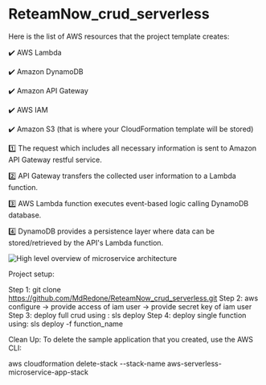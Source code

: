 # ReteamNow_crud_serverless

Here is the list of AWS resources that the project template creates:

✔️ AWS Lambda

✔️ Amazon DynamoDB

✔️ Amazon API Gateway

✔️ AWS IAM

✔️ Amazon S3 (that is where your CloudFormation template will be stored)

1️⃣ The request which includes all necessary information is sent to Amazon API Gateway restful service.

2️⃣ API Gateway transfers the collected user information to a Lambda function.

3️⃣ AWS Lambda function executes event-based logic calling DynamoDB database.

4️⃣ DynamoDB provides a persistence layer where data can be stored/retrieved by the API's Lambda function.


![High level overview of microservice architecture](https://user-images.githubusercontent.com/106739132/199459978-6e7bd1e4-5696-4dc0-a3d9-8e0d1eb19777.jpg)


Project setup: 

Step 1: git clone https://github.com/MdRedone/ReteamNow_crud_serverless.git
Step 2: aws configure
        -> provide access of iam user
        -> provide secret key of iam user
Step 3: deploy full crud using : sls deploy
Step 4: deploy single function using: sls deploy -f function_name


Clean Up:
To delete the sample application that you created, use the AWS CLI:

aws cloudformation delete-stack --stack-name aws-serverless-microservice-app-stack



